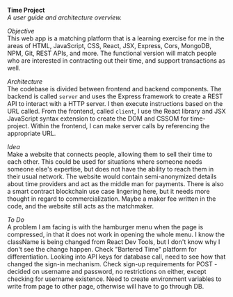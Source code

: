 ****Time Project****<br>
*A user guide and architecture overview.*

*Objective*<br>
This web app is a matching platform that is a learning exercise for me in the areas of HTML, JavaScript, CSS, React, JSX, Express, Cors, MongoDB, NPM, Git, REST APIs, and more. The functional version will match people who are interested in contracting out their time, and support transactions as well.

*Architecture*<br>
The codebase is divided between frontend and backend components. The backend is called `server` and uses the Express framework to create a REST API to interact with a HTTP server. I then execute instructions based on the URL called. From the frontend, called `client`, I use the React library and JSX JavaScript syntax extension to create the DOM and CSSOM for time-project. Within the frontend, I can make server calls by referencing the appropriate URL.

*Idea*<br>
Make a website that connects people, allowing them to sell their time to each other. This could be used for situations where someone needs someone else's expertise, but does not have the ability to reach them in their usual network. The website would contain semi-anonymized details about time providers and act as the middle man for payments. There is also a smart contract blockchain use case lingering here, but it needs more thought in regard to commercialization. Maybe a maker fee written in the code, and the website still acts as the matchmaker.

*To Do*<br>
A problem I am facing is with the hamburger menu when the page is compressed, in that it does not work in opening the whole menu. I know the className is being changed from React Dev Tools, but I don't know why I don't see the change happen. Check "Bartered Time" platform for differentiation. Looking into API keys for database call, need to see how that changed the sign-in mechanism. Check sign-up requirements for POST - decided on username and password, no restrictions on either, except checking for username existence. Need to create environment variables to write from page to other page, otherwise will have to go through DB.
